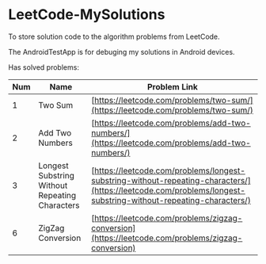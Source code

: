 # LeetCode-MySolutions
To store solution code to the algorithm problems from LeetCode.

The AndroidTestApp is for debuging my solutions in Android devices.

Has solved problems: 

| Num | Name | Problem Link |
| --- | ---- | ---- |
| 1 | Two Sum | [https://leetcode.com/problems/two-sum/](https://leetcode.com/problems/two-sum/) |
| 2 | Add Two Numbers | [https://leetcode.com/problems/add-two-numbers/](https://leetcode.com/problems/add-two-numbers/) |
| 3 | Longest Substring Without Repeating Characters | [https://leetcode.com/problems/longest-substring-without-repeating-characters/](https://leetcode.com/problems/longest-substring-without-repeating-characters/) |
| 6 | ZigZag Conversion  | [https://leetcode.com/problems/zigzag-conversion](https://leetcode.com/problems/zigzag-conversion) |



